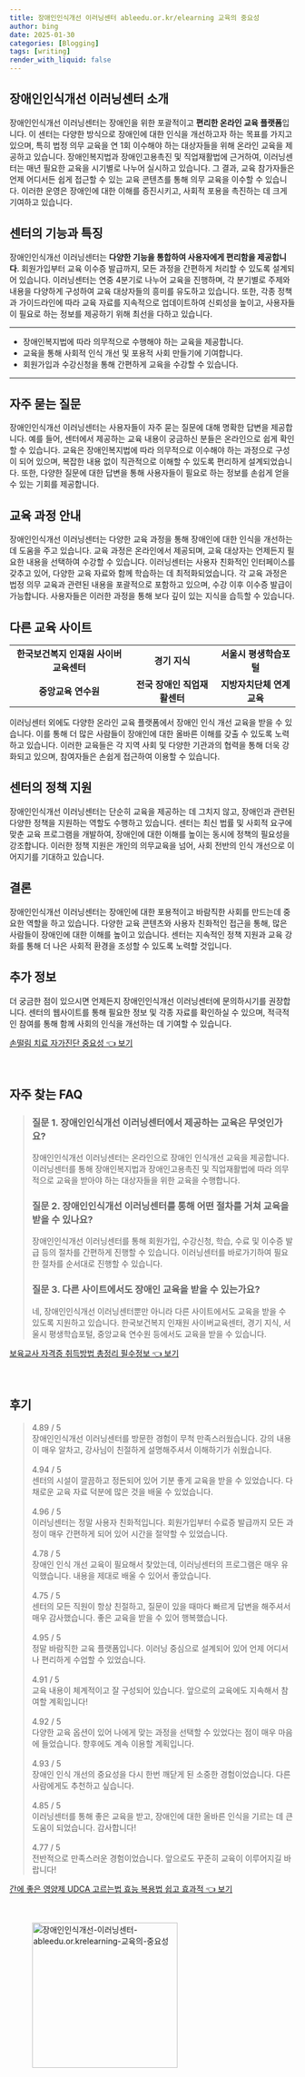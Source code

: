 ```yaml
---
title: 장애인인식개선 이러닝센터 ableedu.or.kr/elearning 교육의 중요성
author: bing
date: 2025-01-30
categories: [Blogging]
tags: [writing]
render_with_liquid: false
---
```



<h2 id='장애인인식개선이러닝센터소개'>장애인인식개선 이러닝센터 소개</h2>

<p>장애인인식개선 이러닝센터는 장애인을 위한 포괄적이고 <b>편리한 온라인 교육 플랫폼</b>입니다. 이 센터는 다양한 방식으로 장애인에 대한 인식을 개선하고자 하는 목표를 가지고 있으며, 특히 법정 의무 교육을 연 1회 이수해야 하는 대상자들을 위해 온라인 교육을 제공하고 있습니다. 장애인복지법과 장애인고용촉진 및 직업재활법에 근거하여, 이러닝센터는 매년 필요한 교육을 시기별로 나누어 실시하고 있습니다. 그 결과, 교육 참가자들은 언제 어디서든 쉽게 접근할 수 있는 교육 콘텐츠를 통해 의무 교육을 이수할 수 있습니다. 이러한 운영은 장애인에 대한 이해를 증진시키고, 사회적 포용을 촉진하는 데 크게 기여하고 있습니다.</p>

<h2 id='센터의기능과특징'>센터의 기능과 특징</h2>

<p>장애인인식개선 이러닝센터는 <b>다양한 기능을 통합하여 사용자에게 편리함을 제공합니다</b>. 회원가입부터 교육 이수증 발급까지, 모든 과정을 간편하게 처리할 수 있도록 설계되어 있습니다. 이러닝센터는 연중 4분기로 나누어 교육을 진행하며, 각 분기별로 주제와 내용을 다양하게 구성하여 교육 대상자들의 흥미를 유도하고 있습니다. 또한, 각종 정책과 가이드라인에 따라 교육 자료를 지속적으로 업데이트하여 신뢰성을 높이고, 사용자들이 필요로 하는 정보를 제공하기 위해 최선을 다하고 있습니다.</p>

<hr />

<ul>
    <li>장애인복지법에 따라 의무적으로 수행해야 하는 교육을 제공합니다.</li>
    <li>교육을 통해 사회적 인식 개선 및 포용적 사회 만들기에 기여합니다.</li>
    <li>회원가입과 수강신청을 통해 간편하게 교육을 수강할 수 있습니다.</li>
</ul>

<hr />

<h2 id='자주묻는질문'>자주 묻는 질문</h2>

<p>장애인인식개선 이러닝센터는 사용자들이 자주 묻는 질문에 대해 명확한 답변을 제공합니다. 예를 들어, 센터에서 제공하는 교육 내용이 궁금하신 분들은 온라인으로 쉽게 확인할 수 있습니다. 교육은 장애인복지법에 따라 의무적으로 이수해야 하는 과정으로 구성이 되어 있으며, 복잡한 내용 없이 직관적으로 이해할 수 있도록 편리하게 설계되었습니다. 또한, 다양한 질문에 대한 답변을 통해 사용자들이 필요로 하는 정보를 손쉽게 얻을 수 있는 기회를 제공합니다.</p>

<h2 id='교육과정안내'>교육 과정 안내</h2>

<p>장애인인식개선 이러닝센터는 다양한 교육 과정을 통해 장애인에 대한 인식을 개선하는 데 도움을 주고 있습니다. 교육 과정은 온라인에서 제공되며, 교육 대상자는 언제든지 필요한 내용을 선택하여 수강할 수 있습니다. 이러닝센터는 사용자 친화적인 인터페이스를 갖추고 있어, 다양한 교육 자료와 함께 학습하는 데 최적화되었습니다. 각 교육 과정은 법정 의무 교육과 관련된 내용을 포괄적으로 포함하고 있으며, 수강 이후 이수증 발급이 가능합니다. 사용자들은 이러한 과정을 통해 보다 깊이 있는 지식을 습득할 수 있습니다.</p>

<h2 id='다른교육사이트'>다른 교육 사이트</h2>

<table>
    <tr>
        <td style="text-align: center; height: 17px;"><b>한국보건복지 인재원 사이버교육센터</b></td>
        <td style="text-align: center; height: 17px;"><b>경기 지식</b></td>
        <td style="text-align: center; height: 17px;"><b>서울시 평생학습포털</b></td>
    </tr>
    <tr>
        <td style="text-align: center; height: 17px;"><b>중앙교육 연수원</b></td>
        <td style="text-align: center; height: 17px;"><b>전국 장애인 직업재활센터</b></td>
        <td style="text-align: center; height: 17px;"><b>지방자치단체 연계 교육</b></td>
    </tr>
</table>

<p>이러닝센터 외에도 다양한 온라인 교육 플랫폼에서 장애인 인식 개선 교육을 받을 수 있습니다. 이를 통해 더 많은 사람들이 장애인에 대한 올바른 이해를 갖출 수 있도록 노력하고 있습니다. 이러한 교육들은 각 지역 사회 및 다양한 기관과의 협력을 통해 더욱 강화되고 있으며, 참여자들은 손쉽게 접근하여 이용할 수 있습니다.</p>

<h2 id='센터의정책지원'>센터의 정책 지원</h2>

<p>장애인인식개선 이러닝센터는 단순히 교육을 제공하는 데 그치지 않고, 장애인과 관련된 다양한 정책을 지원하는 역할도 수행하고 있습니다. 센터는 최신 법률 및 사회적 요구에 맞춘 교육 프로그램을 개발하여, 장애인에 대한 이해를 높이는 동시에 정책의 필요성을 강조합니다. 이러한 정책 지원은 개인의 의무교육을 넘어, 사회 전반의 인식 개선으로 이어지기를 기대하고 있습니다.</p>

<h2 id='결론'>결론</h2>

<p>장애인인식개선 이러닝센터는 장애인에 대한 포용적이고 바람직한 사회를 만드는데 중요한 역할을 하고 있습니다. 다양한 교육 콘텐츠와 사용자 친화적인 접근을 통해, 많은 사람들이 장애인에 대한 이해를 높이고 있습니다. 센터는 지속적인 정책 지원과 교육 강화를 통해 더 나은 사회적 환경을 조성할 수 있도록 노력할 것입니다.</p>

<h2 id='추가정보'>추가 정보</h2>

<p>더 궁금한 점이 있으시면 언제든지 장애인인식개선 이러닝센터에 문의하시기를 권장합니다. 센터의 웹사이트를 통해 필요한 정보 및 각종 자료를 확인하실 수 있으며, 적극적인 참여를 통해 함께 사회의 인식을 개선하는 데 기여할 수 있습니다.</p>


<p><a class="click-button" title="손떨림 치료 자가진단 중요성" href="https://aptwhite.github.io/posts/%EC%86%90%EB%96%A8%EB%A6%BC-%EC%B9%98%EB%A3%8C-%EC%9E%90%EA%B0%80%EC%A7%84%EB%8B%A8-%EC%A4%91%EC%9A%94%EC%84%B1/" rel="dofollow">손떨림 치료 자가진단 중요성 👈 보기</a></p><br>
<h2 id='자주_찾는_FAQ'>자주 찾는 FAQ</h2>
<div itemscope="" itemtype="https://schema.org/FAQPage"> 
<blockquote> 
<div itemscope="" itemprop="mainEntity" itemtype="https://schema.org/Question"> 
<h3 itemprop="name">질문 1. 장애인인식개선 이러닝센터에서 제공하는 교육은 무엇인가요?</h3> 
<div itemscope="" itemprop="acceptedAnswer" itemtype="https://schema.org/Answer"> 
<span itemprop="text"> 
<p>장애인인식개선 이러닝센터는 온라인으로 장애인 인식개선 교육을 제공합니다. 이러닝센터를 통해 장애인복지법과 장애인고용촉진 및 직업재활법에 따라 의무적으로 교육을 받아야 하는 대상자들을 위한 교육을 수행합니다.</p> 
</span> 
</div> 
</div> 
<div itemscope="" itemprop="mainEntity" itemtype="https://schema.org/Question"> 
<h3 itemprop="name">질문 2. 장애인인식개선 이러닝센터를 통해 어떤 절차를 거쳐 교육을 받을 수 있나요?</h3> 
<div itemscope="" itemprop="acceptedAnswer" itemtype="https://schema.org/Answer"> 
<span itemprop="text"> 
<p>장애인인식개선 이러닝센터를 통해 회원가입, 수강신청, 학습, 수료 및 이수증 발급 등의 절차를 간편하게 진행할 수 있습니다. 이러닝센터를 바로가기하여 필요한 절차를 순서대로 진행할 수 있습니다.</p> 
</span> 
</div> 
</div> 
<div itemscope="" itemprop="mainEntity" itemtype="https://schema.org/Question"> 
<h3 itemprop="name">질문 3. 다른 사이트에서도 장애인 교육을 받을 수 있는가요?</h3> 
<div itemscope="" itemprop="acceptedAnswer" itemtype="https://schema.org/Answer"> 
<span itemprop="text"> 
<p>네, 장애인인식개선 이러닝센터뿐만 아니라 다른 사이트에서도 교육을 받을 수 있도록 지원하고 있습니다. 한국보건복지 인재원 사이버교육센터, 경기 지식, 서울시 평생학습포털, 중앙교육 연수원 등에서도 교육을 받을 수 있습니다.</p> 
</span> 
</div> 
</div> 
</blockquote> 
</div>
<p><a class="click-button" title="보육교사 자격증 취득방법 총정리 필수정보" href="https://aptwhite.github.io/posts/%EB%B3%B4%EC%9C%A1%EA%B5%90%EC%82%AC-%EC%9E%90%EA%B2%A9%EC%A6%9D-%EC%B7%A8%EB%93%9D%EB%B0%A9%EB%B2%95-%EC%B4%9D%EC%A0%95%EB%A6%AC-%ED%95%84%EC%88%98%EC%A0%95%EB%B3%B4/" rel="dofollow">보육교사 자격증 취득방법 총정리 필수정보 👈 보기</a></p><br>
<h2 id='후기'>후기</h2>
<div itemscope itemtype="https://schema.org/Product">
  <blockquote>
  <div itemprop="review" itemscope itemtype="https://schema.org/Review">
      <div itemprop="reviewRating" itemscope itemtype="https://schema.org/Rating"> <span itemprop="ratingValue">4.89</span> / <span itemprop="bestRating">5</span> </div>
      <span itemprop="reviewBody">장애인인식개선 이러닝센터를 방문한 경험이 무척 만족스러웠습니다. 강의 내용이 매우 알차고, 강사님이 친절하게 설명해주셔서 이해하기가 쉬웠습니다.</span>
  </div>
  <br>
  <div itemprop="review" itemscope itemtype="https://schema.org/Review">
      <div itemprop="reviewRating" itemscope itemtype="https://schema.org/Rating"> <span itemprop="ratingValue">4.94</span> / <span itemprop="bestRating">5</span> </div>
      <span itemprop="reviewBody">센터의 시설이 깔끔하고 정돈되어 있어 기분 좋게 교육을 받을 수 있었습니다. 다채로운 교육 자료 덕분에 많은 것을 배울 수 있었습니다.</span>
  </div>
  <br>
  <div itemprop="review" itemscope itemtype="https://schema.org/Review">
      <div itemprop="reviewRating" itemscope itemtype="https://schema.org/Rating"> <span itemprop="ratingValue">4.96</span> / <span itemprop="bestRating">5</span> </div>
      <span itemprop="reviewBody">이러닝센터는 정말 사용자 친화적입니다. 회원가입부터 수료증 발급까지 모든 과정이 매우 간편하게 되어 있어 시간을 절약할 수 있었습니다.</span>
  </div>
  <br>
  <div itemprop="review" itemscope itemtype="https://schema.org/Review">
      <div itemprop="reviewRating" itemscope itemtype="https://schema.org/Rating"> <span itemprop="ratingValue">4.78</span> / <span itemprop="bestRating">5</span> </div>
      <span itemprop="reviewBody">장애인 인식 개선 교육이 필요해서 찾았는데, 이러닝센터의 프로그램은 매우 유익했습니다. 내용을 제대로 배울 수 있어서 좋았습니다.</span>
  </div>
  <br>
  <div itemprop="review" itemscope itemtype="https://schema.org/Review">
      <div itemprop="reviewRating" itemscope itemtype="https://schema.org/Rating"> <span itemprop="ratingValue">4.75</span> / <span itemprop="bestRating">5</span> </div>
      <span itemprop="reviewBody">센터의 모든 직원이 항상 친절하고, 질문이 있을 때마다 빠르게 답변을 해주셔서 매우 감사했습니다. 좋은 교육을 받을 수 있어 행복했습니다.</span>
  </div>
  <br>
  <div itemprop="review" itemscope itemtype="https://schema.org/Review">
      <div itemprop="reviewRating" itemscope itemtype="https://schema.org/Rating"> <span itemprop="ratingValue">4.95</span> / <span itemprop="bestRating">5</span> </div>
      <span itemprop="reviewBody">정말 바람직한 교육 플랫폼입니다. 이러닝 중심으로 설계되어 있어 언제 어디서나 편리하게 수업할 수 있었습니다.</span>
  </div>
  <br>
  <div itemprop="review" itemscope itemtype="https://schema.org/Review">
      <div itemprop="reviewRating" itemscope itemtype="https://schema.org/Rating"> <span itemprop="ratingValue">4.91</span> / <span itemprop="bestRating">5</span> </div>
      <span itemprop="reviewBody">교육 내용이 체계적이고 잘 구성되어 있습니다. 앞으로의 교육에도 지속해서 참여할 계획입니다!</span>
  </div>
  <br>
  <div itemprop="review" itemscope itemtype="https://schema.org/Review">
      <div itemprop="reviewRating" itemscope itemtype="https://schema.org/Rating"> <span itemprop="ratingValue">4.92</span> / <span itemprop="bestRating">5</span> </div>
      <span itemprop="reviewBody">다양한 교육 옵션이 있어 나에게 맞는 과정을 선택할 수 있었다는 점이 매우 마음에 들었습니다. 향후에도 계속 이용할 계획입니다.</span>
  </div>
  <br>
  <div itemprop="review" itemscope itemtype="https://schema.org/Review">
      <div itemprop="reviewRating" itemscope itemtype="https://schema.org/Rating"> <span itemprop="ratingValue">4.93</span> / <span itemprop="bestRating">5</span> </div>
      <span itemprop="reviewBody">장애인 인식 개선의 중요성을 다시 한번 깨닫게 된 소중한 경험이었습니다. 다른 사람에게도 추천하고 싶습니다.</span>
  </div>
  <br>
  <div itemprop="review" itemscope itemtype="https://schema.org/Review">
      <div itemprop="reviewRating" itemscope itemtype="https://schema.org/Rating"> <span itemprop="ratingValue">4.85</span> / <span itemprop="bestRating">5</span> </div>
      <span itemprop="reviewBody">이러닝센터를 통해 좋은 교육을 받고, 장애인에 대한 올바른 인식을 기르는 데 큰 도움이 되었습니다. 감사합니다!</span>
  </div>
  <br>
  <div itemprop="review" itemscope itemtype="https://schema.org/Review">
      <div itemprop="reviewRating" itemscope itemtype="https://schema.org/Rating"> <span itemprop="ratingValue">4.77</span> / <span itemprop="bestRating">5</span> </div>
      <span itemprop="reviewBody">전반적으로 만족스러운 경험이었습니다. 앞으로도 꾸준히 교육이 이루어지길 바랍니다!</span>
  </div>
  </blockquote>
</div>
<p><a class="click-button" title="간에 좋은 영양제 UDCA 고르는법 효능 복용법 쉽고 효과적" href="https://aptwhite.github.io/posts/%EA%B0%84%EC%97%90-%EC%A2%8B%EC%9D%80-%EC%98%81%EC%96%91%EC%A0%9C-UDCA-%EA%B3%A0%EB%A5%B4%EB%8A%94%EB%B2%95-%ED%9A%A8%EB%8A%A5-%EB%B3%B5%EC%9A%A9%EB%B2%95-%EC%89%BD%EA%B3%A0-%ED%9A%A8%EA%B3%BC%EC%A0%81/" rel="dofollow">간에 좋은 영양제 UDCA 고르는법 효능 복용법 쉽고 효과적 👈 보기</a></p><br>
<figure class="image"><img src="https://aptwhite.github.io/assets/img/thumbnail/장애인인식개선-이러닝센터-ableedu.or.krelearning-교육의-중요성.webp" alt="장애인인식개선-이러닝센터-ableedu.or.krelearning-교육의-중요성" width="256" height="256"></figure>